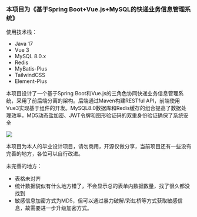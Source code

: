 ### 本项目为《基于Spring Boot+Vue.js+MySQL的快递业务信息管理系统》

使用技术栈：

- Java 17
- Vue 3
- MySQL 8.0.x
- Redis
- MyBatis-Plus
- TailwindCSS
- Element-Plus

本项目设计了一个基于Spring Boot和Vue.js的三角色协同快递业务信息管理系统，采用了前后端分离的架构。后端通过Maven构建RESTful API，前端使用Vue3实现基于组件的开发。MySQL8.0数据库和Redis缓存的组合提高了数据处理效率，MD5动态盐加密、JWT令牌和图形验证码的双重身份验证确保了系统安全

![](C:\Users\gan\Desktop\GraduationProject\图\首页图.png)



本项目为本人的毕业设计项目，请勿商用，开源仅做分享，当前项目还有一些没有完善的地方，各位可以自行改进。

未完善的地方：

- 表格未对齐
- 统计数据貌似有什么地方错了，不会显示总的表单内数据数量，找了很久都没找到
- 敏感信息加密方式为MD5，但可以通过暴力破解/彩虹桥等方式获取敏感信息，故需要进一步升级加密方式。

